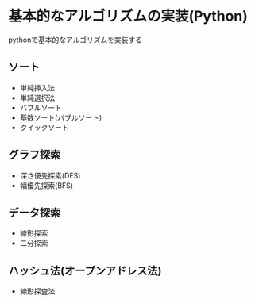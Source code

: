 # 基本的なアルゴリズムの実装(Python)
pythonで基本的なアルゴリズムを実装する

## ソート

* 単純挿入法
* 単純選択法
* バブルソート
* 基数ソート(バブルソート)
* クイックソート

## グラフ探索

* 深さ優先探索(DFS)
* 幅優先探索(BFS)

## データ探索

* 線形探索
* 二分探索

## ハッシュ法(オープンアドレス法)

* 線形探査法

